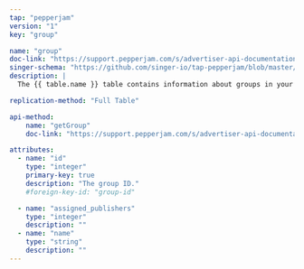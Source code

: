 ```yaml
---
tap: "pepperjam"
version: "1"
key: "group"

name: "group"
doc-link: "https://support.pepperjam.com/s/advertiser-api-documentation#Group"
singer-schema: "https://github.com/singer-io/tap-pepperjam/blob/master/tap_pepperjam/schemas/group.json"
description: |
  The {{ table.name }} table contains information about groups in your {{ integration.display_name }} account.

replication-method: "Full Table"

api-method:
    name: "getGroup"
    doc-link: "https://support.pepperjam.com/s/advertiser-api-documentation#Group"

attributes:
  - name: "id"
    type: "integer"
    primary-key: true
    description: "The group ID."
    #foreign-key-id: "group-id"

  - name: "assigned_publishers"
    type: "integer"
    description: ""
  - name: "name"
    type: "string"
    description: ""
---
```

